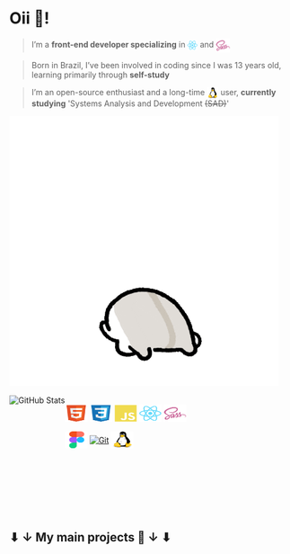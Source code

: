 <h1>Oii 👋! </h1>


> I’m a **front-end developer specializing** in <a href="#" title="React.js"><img align="center" alt="React.js" height="18" src="https://raw.githubusercontent.com/devicons/devicon/master/icons/react/react-original.svg"></a>
 and   <a href="#" title="SASS"> <img align="center" alt="SASS" height="25" src="https://raw.githubusercontent.com/devicons/devicon/master/icons/sass/sass-original.svg"></a></a>

> Born in Brazil, I’ve been involved in coding since I was 13 years old, learning primarily through **self-study**

> I’m an open-source enthusiast and a long-time <a href="#" title="Linux"><img align="center" alt="linux" height="20" src="https://raw.githubusercontent.com/devicons/devicon/master/icons/linux/linux-original.svg"></a> user, **currently studying** 'Systems Analysis and Development ~~(SAD)~~'






<div> <img src="./image.gif" alt=".gif"> </div>






<img 
      align="left" 
      alt="GitHub Stats" 
      height="130" 
      src="https://github-readme-stats.vercel.app/api/top-langs/?username=typ17&theme=dark&layout=compact&custom_title=Stats:&langs_count=5" 
  />


<br> 
<div style="display: inline_block;">
  <a href="#" title="HTML"> <img align="center" alt="HTML" height="30" width="40" src="https://raw.githubusercontent.com/devicons/devicon/master/icons/html5/html5-original.svg"></a>
  <a href="#" title="CSS"> <img align="center" alt="CSS" height="30" width="40" src="https://raw.githubusercontent.com/devicons/devicon/master/icons/css3/css3-original.svg"></a>
  <a href="#" title="Java-Script"> <img align="center" alt="Js" height="30" width="40" src="https://raw.githubusercontent.com/devicons/devicon/master/icons/javascript/javascript-plain.svg"></a>
  <a href="#" title="React.js"> <img align="center" alt="React" height="30" width="40" src="https://raw.githubusercontent.com/devicons/devicon/master/icons/react/react-original.svg"></a>
  <a href="#" title="SASS"> <img align="center" alt="SASS" height="30" width="40" src="https://raw.githubusercontent.com/devicons/devicon/master/icons/sass/sass-original.svg"></a>
</div>

<br>
<div style="display: inline_block;">
  <a href="#" title="Figma"> <img align="center" alt="Figma" height="30" width="40" src="https://raw.githubusercontent.com/devicons/devicon/master/icons/figma/figma-original.svg"></a>
  <a href="#" title="Git"> <img align="center" alt="Git" height="30" width="40" src="https://cdn.jsdelivr.net/gh/devicons/devicon@latest/icons/git/git-original.svg"></a>
  <a href="#" title="Linux"> <img align="center" alt="linux" height="30" width="40" src="https://raw.githubusercontent.com/devicons/devicon/master/icons/linux/linux-original.svg"></a>
</div>






<br><br><br><br><br><br>

<h2>⬇ ↓ My main projects 💫  ↓ ⬇</h2>
